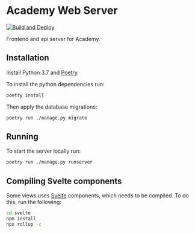 # Academy Web Server

[![Build and Deploy](https://github.com/beeracademy/web/workflows/Build%20and%20Deploy/badge.svg?branch=master)](https://github.com/beeracademy/web/actions)

Frontend and api server for Academy.

## Installation

Install Python 3.7 and [Poetry](https://poetry.eustace.io/).

To install the python dependencies run:

```sh
poetry install
```

Then apply the database migrations:

```sh
poetry run ./manage.py migrate
```

## Running

To start the server locally run:

```sh
poetry run ./manage.py runserver
```

## Compiling Svelte components

Some views uses [Svelte](https://svelte.dev/) components, which needs to be compiled.
To do this, run the following:
```sh
cd svelte
npm install
npx rollup -c
```
